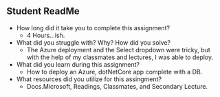 ## Student ReadMe

- How long did it take you to complete this assignment?
  - 4 Hours...ish.
- What did you struggle with? Why? How did you solve?
  - The Azure deployment and the Select dropdown were tricky, but with the help of my classmates and lectures, I was able to deploy.
- What did you learn during this assignment?
  - How to deploy an Azure, dotNetCore app complete with a DB.
- What resources did you utilize for this assingment?
  - Docs.Microsoft, Readings, Classmates, and Secondary Lecture.
